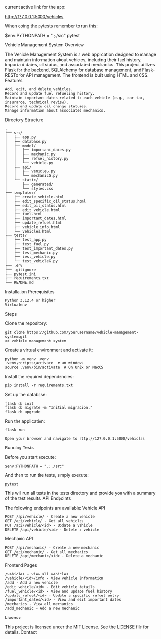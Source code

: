 
current active link for the app:

http://127.0.0.1:5000/vehicles



When doing the pytests remember to run this:

$env:PYTHONPATH = ".;./src"
pytest



Vehicle Management System
Overview

The Vehicle Management System is a web application designed to manage and maintain information about vehicles, including their fuel history, important dates, oil status, and associated mechanics. This project utilizes Flask for the backend, SQLAlchemy for database management, and Flask-RESTx for API management. The frontend is built using HTML and CSS.
Features

    Add, edit, and delete vehicles.
    Record and update fuel refueling history.
    Maintain important dates related to each vehicle (e.g., car tax, insurance, technical review).
    Record and update oil change statuses.
    Manage information about associated mechanics.

Directory Structure

    .
    ├── src/
    │   ├── app.py
    │   ├── database.py
    │   ├── model/
    │   │   ├── important_dates.py
    │   │   ├── mechanic.py
    │   │   ├── refuel_history.py
    │   │   └── vehicle.py
    │   ├── api/
    │   │   ├── vehicleG.py
    │   │   └── mechanicG.py
    │   └── static/
    │       ├── generated/
    │       └── styles.css
    ├── templates/
    │   ├── create_vehicle.html
    │   ├── edit_specific_oil_status.html
    │   ├── edit_oil_status.html
    │   ├── edit_vehicle.html
    │   ├── fuel.html
    │   ├── important_dates.html
    │   ├── update_refuel.html
    │   ├── vehicle_info.html
    │   └── vehicles.html
    ├── tests/
    │   ├── test_app.py
    │   ├── test_fuel.py
    │   ├── test_important_dates.py
    │   ├── test_mechanic.py
    │   ├── test_vehicle.py
    │   └── test_vehicleG.py
    ├── .env
    ├── .gitignore
    ├── pytest.ini
    ├── requirements.txt
    └── README.md

Installation
Prerequisites

    Python 3.12.4 or higher
    Virtualenv

Steps

Clone the repository:



```
git clone https://github.com/yourusername/vehicle-management-system.git
cd vehicle-management-system
```



Create a virtual environment and activate it:

```
python -m venv .venv
.venv\Scripts\activate  # On Windows
source .venv/bin/activate  # On Unix or MacOS

```


Install the required dependencies:


```
pip install -r requirements.txt
```


Set up the database:

```
flask db init
flask db migrate -m "Initial migration."
flask db upgrade
```

Run the application:

    flask run

    Open your browser and navigate to http://127.0.0.1:5000/vehicles

Running Tests

Before you start execute:

    $env:PYTHONPATH = ".;./src"

And then to run the tests, simply execute:

```
pytest
```

This will run all tests in the tests directory and provide you with a summary of the test results.
API Endpoints

The following endpoints are available:
Vehicle API

    POST /api/vehicle/ - Create a new vehicle
    GET /api/vehicle/ - Get all vehicles
    PUT /api/vehicle/<id> - Update a vehicle
    DELETE /api/vehicle/<id> - Delete a vehicle

Mechanic API

    POST /api/mechanic/ - Create a new mechanic
    GET /api/mechanic/ - Get all mechanics
    DELETE /api/mechanic/<id> - Delete a mechanic

Frontend Pages

    /vehicles - View all vehicles
    /vehicle/<id>/info - View vehicle information
    /add - Add a new vehicle
    /edit_vehicle/<id> - Edit vehicle details
    /fuel_vehicle/<id> - View and update fuel history
    /update_refuel/<id> - Update a specific refuel entry
    /important_dates/<id> - View and edit important dates
    /mechanics - View all mechanics
    /add_mechanic - Add a new mechanic

License

This project is licensed under the MIT License. See the LICENSE file for details.
Contact
